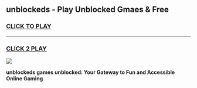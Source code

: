 
## unblockeds - Play Unblocked Gmaes & Free
<h3>
<a href="https://news.freeplayer.one?title=unblockeds&ref=23F">CLICK TO PLAY</a></h3>
<hr>

<h3>
<a href="https://news.freeplayer.one?title=unblockeds&ref=23F">CLICK 2 PLAY</a>
  
</h3>

<a href="https://news.freeplayer.one?title=unblockeds&ref=23F/"><img src="https://clearcache.store/games.png"></a>


**unblockeds games unblocked: Your Gateway to Fun and Accessible Online Gaming**
